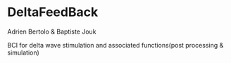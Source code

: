 # DeltaFeedBack
Adrien Bertolo & Baptiste Jouk

BCI for delta wave stimulation and associated functions(post processing & simulation)
